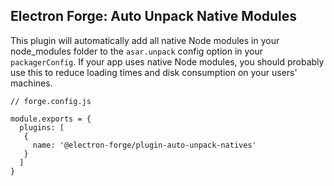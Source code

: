 ## Electron Forge: Auto Unpack Native Modules

This plugin will automatically add all native Node modules in your node_modules folder to the `asar.unpack` config option in your `packagerConfig`. If your app uses native Node modules, you should probably use this to reduce loading times and disk consumption on your users' machines.

```
// forge.config.js

module.exports = {
  plugins: [
   {
     name: '@electron-forge/plugin-auto-unpack-natives'
   }
  ]
}
```